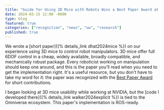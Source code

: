 ```yaml
---
title: "Guide for Using 3D Mice with Robots Wins a Best Paper Award at HRI 2024"
date: 2024-03-15 12:00 -0600
type: blog
featured: true
categories: ["recognition", "news", "uw", "research"]
published: true
---
```


We wrote a [short paper]({% details_link dhat2024mice %}) on our experience using 3D mice to control robot manipulators. 3D mice offer full 6DOF control in a cheap, widely available, broadly compatible, and mechanically robust package. Every roboticist working on manipulation should keep one around, and this is the paper you'll read when you need to get the implementation right. It's a useful resource, but you don't have to take my word for it: the paper was recognized with the [Best Paper Award](https://humanrobotinteraction.org/2024/awards/index.html) for short contributions.

I began looking at 3D mice usability while working at NVIDIA, but the [code I developed there]({% details_link walker2024explicit %}) is tied to the Omniverse ecosystem. This paper's implementation is ROS-ready. 


